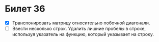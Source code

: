 # Билет 36

- [x] Транспонировать матрицу относительно побочной диагонали.
- [ ] Ввести несколько строк. Удалить лишние пробелы в строке, используя указатель на функцию, который указывает на строку.
